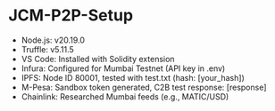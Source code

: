 # JCM-P2P-Setup
- Node.js: v20.19.0
- Truffle: v5.11.5
- VS Code: Installed with Solidity extension
- Infura: Configured for Mumbai Testnet (API key in .env)
- IPFS: Node ID 80001, tested with test.txt (hash: [your_hash])
- M-Pesa: Sandbox token generated, C2B test response: [response]
- Chainlink: Researched Mumbai feeds (e.g., MATIC/USD)